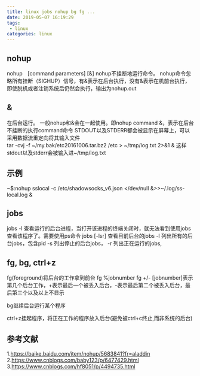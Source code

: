 ```yaml
---
title: linux jobs nohup bg fg ...
date: 2019-05-07 16:19:29
tags:
 - linux
categories: linux
---
```


## nohup
nohup　[command parameters] [&] nohup不挂断地运行命令。
nohup命令忽略所有挂断（SIGHUP）信号，有&表示在后台执行，没有&表示在机前台执行，即使脱机或者注销系统后仍然会执行，输出为nohup.out

## &
在后台运行。
一般nohup和&会在一起使用。即nohup command &，表示在后台不挂断的执行command命令
STDOUT以及STDERR都会被显示在屏幕上，可以采用数据流重定向将其输入文件    
tar -cvj -f ~/my.bak/etc20161006.tar.bz2 /etc > ~/tmp/log.txt 2>&1 &
这样stdout以及stderr会被输入进~/tmp/log.txt


## 示例
~$:nohup sslocal -c /etc/shadowsocks_v6.json \</dev/null &\>\>~/.log/ss-local.log & 

## jobs
jobs -l 查看运行的后台进程，当打开该进程的终端关闭时，就无法看到使用jobs查看该程序了。需要使用ps命令
jobs [-lsr] 查看目前后台的jobs
    -l 列出所有的后台jobs，包含pid
    -s 列出停止的后台jobs，
    -r 列出正在运行的jobs,

## fg, bg, ctrl+z
fg(foreground)将后台的工作拿到前台
    fg %jobnumber
    fg +/- [jobnumber]表示第几个后台工作，+表示最后一个被丢入后台，-表示最后第二个被丢入后台，最后第三个以及以上不显示

bg继续后台运行某个程序

ctrl+z挂起程序，将正在工作的程序放入后台(避免被ctrl+c终止,而非系统的后台)

## 参考文献
1.https://baike.baidu.com/item/nohup/5683841?fr=aladdin
2.https://www.cnblogs.com/baby123/p/6477429.html
3.https://www.cnblogs.com/hf8051/p/4494735.html
